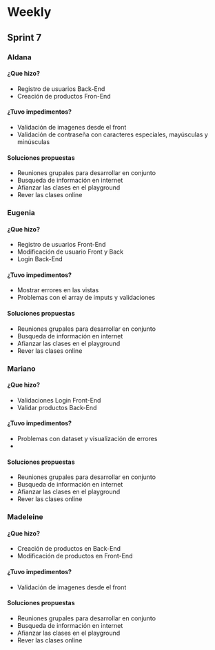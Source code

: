 # Weekly

## Sprint 7

### Aldana
#### ¿Que hizo?
- Registro de usuarios Back-End
- Creación de productos Fron-End

#### ¿Tuvo impedimentos?
- Validación de imagenes desde el front
- Validación de contraseña con caracteres especiales, mayúsculas y minúsculas


#### Soluciones propuestas
- Reuniones grupales para desarrollar en conjunto
- Busqueda de información en internet
- Afianzar las clases en el playground
- Rever las clases online


### Eugenia
#### ¿Que hizo?
- Registro de usuarios Front-End
- Modificación de usuario Front y Back
- Login Back-End

#### ¿Tuvo impedimentos?
- Mostrar errores en las vistas
- Problemas con el array de imputs y validaciones

#### Soluciones propuestas
- Reuniones grupales para desarrollar en conjunto
- Busqueda de información en internet
- Afianzar las clases en el playground
- Rever las clases online


### Mariano
#### ¿Que hizo?
- Validaciones Login Front-End
- Validar productos Back-End

#### ¿Tuvo impedimentos?
- Problemas con dataset y visualización de errores
- 

#### Soluciones propuestas
- Reuniones grupales para desarrollar en conjunto
- Busqueda de información en internet
- Afianzar las clases en el playground
- Rever las clases online

### Madeleine
#### ¿Que hizo?
- Creación de productos en Back-End 
- Modificación de productos en Front-End 

#### ¿Tuvo impedimentos?
- Validación de imagenes desde el front

#### Soluciones propuestas
- Reuniones grupales para desarrollar en conjunto
- Busqueda de información en internet
- Afianzar las clases en el playground
- Rever las clases online